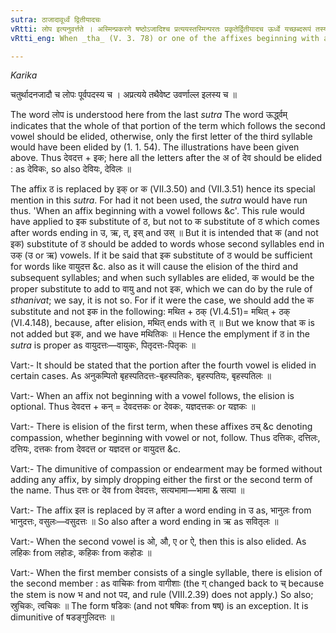 ```yaml
---
sutra: ठाजादावूर्ध्वं द्वितीयादचः
vRtti: लोप इत्यनुवर्त्तते । अस्मिन्प्रकरणे षष्ठोऽजादिश्च प्रत्ययस्तस्मिन्परतः प्रकृतेर्द्वितीयादच ऊर्ध्वे यच्छब्दरूपं तस्य लोपो भवति । ऊर्ध्वेग्रहणं सर्वलोपार्थम् ॥ _Karika_ चतुर्थादनजादौ च लोपः पूर्वपदस्य च । अप्रत्यये तथैवेष्ट उवर्णाल्ल इलस्य च ॥
vRtti_eng: When _tha_ (V. 3. 78) or one of the affixes beginning with a vowel (V. 3. 79), (V. 3. 80) taught above, follows, there is elision of all that portion which comes after the second vowel of the name of a human being.

---
```

_Karika_

चतुर्थादनजादौ च लोपः पूर्वपदस्य च ।
अप्रत्यये तथैवेष्ट उवर्णाल्ल इलस्य च ॥

The word लोप is understood here from the last _sutra_ The word ऊर्द्ध्वम् indicates that the whole of that portion of the term which follows the second vowel should be elided, otherwise, only the first letter of the third syllable would have been elided by (1. 1. 54). The illustrations have been given above. Thus देवदत्त + इक; here all the letters after the अ of देव should be elided : as देविकः, so also देवियः, देविलः ॥

The affix ठ is replaced by इक् or क (VII.3.50) and (VII.3.51) hence its special mention in this _sutra_. For had it not been used, the _sutra_ would have run thus. 'When an affix beginning with a vowel follows &c'. This rule would have applied to इक substitute of ठ, but not to क substitute of ठ which comes after words ending in उ, ऋ, त्, इस् and उस् ॥ But it is intended that क (and not इक) substitute of ठ should be added to words whose second syllables end in उक् (उ or ऋ) vowels. If it be said that इक substitute of ठ would be sufficient for words like वायुदत्त &c. also as it will cause the elision of the third and subsequent syllables; and when such syllables are elided, क would be the proper substitute to add to वायु and not इक, which we can do by the rule of _sthanivat_; we say, it is not so. For if it were the case, we should add the क substitute and not इक in the following: मथित + ठक् (VI.4.51)= मथित् + ठक् (VI.4.148), because, after elision, मथित् ends with त् ॥ But we know that क is not added but इक, and we have मथितिकः ॥ Hence the emplyment if ठ in the _sutra_ is proper as वायुदत्तः—वायुकः, पितृदत्तः-पितृकः ॥

Vart:- It should be stated that the portion after the fourth vowel is elided in certain cases. As अनुकम्पितो बृहस्पतिदत्तः-बृहस्पतिकः, बृहस्पतियः, बृहस्पतिलः ॥

Vart:- When an affix not beginning with a vowel follows, the elision is optional. Thus देवदत्त + कन् = देवदत्तकः or देवकः, यज्ञदत्तकः or यज्ञकः ॥

Vart:- There is elision of the first term, when these affixes ठच् &c denoting compassion, whether beginning with vowel or not, follow. Thus दत्तिकः, दत्तिलः, दत्तियः, दत्तकः from देवदत्त or यज्ञदत्त or वायुदत्त &c.

Vart:- The dimunitive of compassion or endearment may be formed without adding any affix, by simply dropping either the first or the second term of the name. Thus दत्तः or देव from देवदत्तः, सत्यभामा—भामा & सत्या ॥

Vart:- The affix इल is replaced by ल after a word ending in उ as, भानुलः from भानुदत्तः, वसुलः—वसुदत्तः ॥ So also after a word ending in ऋ as सवितृलः ॥

Vart:- When the second vowel is ओ, औ, ए or ऐ, then this is also elided. As लहिकः from लहोडः, कहिकः from कहोडः ॥

Vart:- When the first member consists of a single syllable, there is elision of the second member : as वाचिकः from वागीशाः (the ग् changed back to च् because the stem is now भ and not पद, and rule (VIII.2.39) does not apply.) So also; स्रुचिकः, त्वचिकः ॥ The form षडिकः (and not षषिकः from षष्) is an exception. It is dimunitive of षडङ्गुलिदत्तः ॥